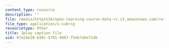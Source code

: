 ```yaml
---
content_type: resource
description: ''
file: /media/https%3A/open-learning-course-data-rc.s3.amazonaws.com/res-6-007-signals-and-systems-spring-2011/07e24e10b49c57919967f5de7ebe714b_z8sXXQxcmN4.vtt
file_type: application/x-subrip
resourcetype: Other
title: 3play caption file
uid: 07e24e10-b49c-5791-9967-f5de7ebe714b
---
```

